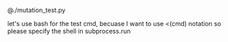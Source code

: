 @./mutation_test.py

let's use bash for the test cmd, becuase I want to use <(cmd) notation
so please specify the shell in subprocess.run

